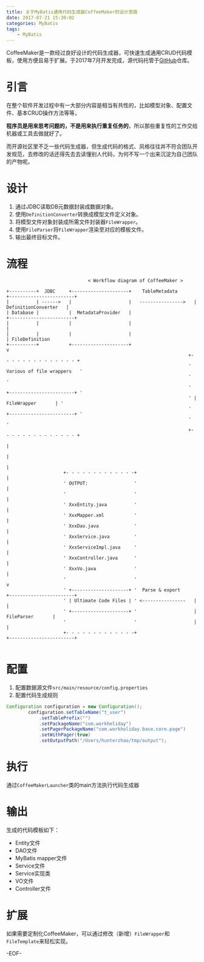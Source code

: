 ```yaml
---
title: 关于MyBatis通用代码生成器CoffeeMaker的设计思路
date: 2017-07-21 15:30:02
categories: MyBatis
tags:
    - MyBatis
---
```


CoffeeMaker是一款经过良好设计的代码生成器，可快速生成通用CRUD代码模板，使用方便且易于扩展。于2017年7月开发完成，源代码托管于[GitHub](https://github.com/MrHunterZhao/CoffeeMaker)仓库。

<!-- more -->
# 引言
在整个软件开发过程中有一大部分内容是相当有共性的，比如模型对象、配置文件、基本CRUD操作方法等等，

**程序员是用来思考问题的，不是用来执行重复任务的**，所以那些重复性的工作交给机器或工具去做就好了。

而开源社区里不乏一些代码生成器，但生成代码的格式、风格往往并不符合团队开发规范，去修改的话还得先去去读懂别人代码，为何不写一个出来沉淀为自己团队的产物呢。

# 设计
1. 通过JDBC读取DB元数据封装成数据对象。
2. 使用`DefinitionConverter`转换成模型文件定义对象。
3. 将模型文件对象封装成所需文件封装器`FileWrapper`。
4. 使用`FileParser`将`FileWrapper`渲染至对应的模板文件。
5. 输出最终目标文件。

# 流程
```
                              < Workflow diagram of CoffeeMaker >
                                       
+----------+  JDBC     +---------------------+    TableMetadata      +------------------------+
|          | ------>   |                     |   ---------------->   |  DefinitionConverter   |
| Database |           |  MetadataProvider   |                       +------------------------+
|          |           |                     |                         |
|          |           |                     |                         | FileDefinition
+----------+           +---------------------+                         v
                                                                   +- - - - - - - - - - - - - - +
                                                                   ' Various of file wrappers   '
                                                                   '                            '
                                                                   ' +------------------------+ '
                                                                   ' |      FileWrapper       | '
                                                                   ' +------------------------+ '
                                                                   '                            '
                                                                   +- - - - - - - - - - - - - - +
                                                                       |
                                                                       |
                                                                       |
                     +- - - - - - - - - - - - -+                       |
                     ' OUTPUT:                 '                       |
                     '                         '                       |
                     ' XxxEntity.java          '                       |
                     ' XxxMapper.xml           '                       |
                     ' XxxDao.java             '                       |
                     ' XxxService.java         '                       |
                     ' XxxServiceImpl.java     '                       |
                     ' XxxController.java      '                       |
                     ' XxxVo.java              '                       |
                     '                         '                       v
                     ' +---------------------+ '  Parse & export     +------------------------+
                     ' | Ultimate Code Files | ' <----------------   |                        |
                     ' +---------------------+ '                     |       FileParser       |
                     '                         '                     |                        |
                     +- - - - - - - - - - - - -+                     +------------------------+
                     
```


# 配置
1. 配置数据源文件`src/main/resource/config.properties`
2. 配置代码生成规则

```java
Configuration configuration = new Configuration();
        configuration.setTableName("t_user")
            .setTablePrefix("")
            .setPackageName("com.workholiday")
            .setPagerPackageName("com.workholiday.base.core.page")
            .setWithPager(true)
            .setOutputPath("/Users/hunterzhao/tmp/output");
```

# 执行
通过`CoffeeMakerLauncher`类的main方法执行代码生成器


# 输出
生成的代码模板如下：
- Entity文件
- DAO文件
- MyBatis mapper文件
- Service文件
- Service实现类
- VO文件
- Controller文件


# 扩展
如果需要定制化CoffeeMaker，可以通过修改（新增）`FileWrapper`和`FileTemplate`来轻松实现。


-EOF-